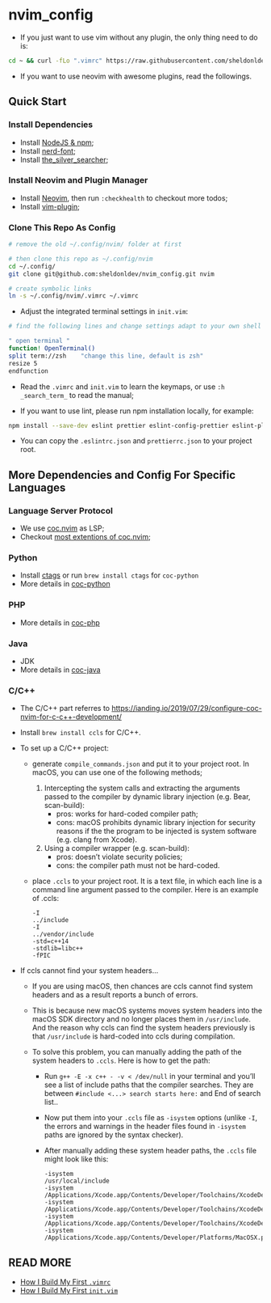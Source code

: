 # nvim_config

-   If you just want to use vim without any plugin, the only thing need to do is:

```bash
cd ~ && curl -fLo ".vimrc" https://raw.githubusercontent.com/sheldonldev/nvim_config/main/.vimrc
```

-   If you want to use neovim with awesome plugins, read the followings.

## Quick Start

### Install Dependencies

-   Install [NodeJS & npm](https://nodejs.org);
-   Install [nerd-font](https://github.com/ryanoasis/nerd-fonts#font-installation");
-   Install [the_silver_searcher](https://github.com/ggreer/the_silver_searcher);

### Install Neovim and Plugin Manager

-   Install [Neovim](https://neovim.io), then run `:checkhealth` to checkout more todos;
-   Install [vim-plugin](https://github.com/junegunn/vim-plug);

### Clone This Repo As Config

```bash
# remove the old ~/.config/nvim/ folder at first

# then clone this repo as ~/.config/nvim
cd ~/.config/
git clone git@github.com:sheldonldev/nvim_config.git nvim

# create symbolic links
ln -s ~/.config/nvim/.vimrc ~/.vimrc
```

-   Adjust the integrated terminal settings in `init.vim`:

```bash
# find the following lines and change settings adapt to your own shell

" open terminal "
function! OpenTerminal()
split term://zsh    "change this line, default is zsh"
resize 5
endfunction
```

-   Read the `.vimrc` and `init.vim` to learn the keymaps, or use `:h _search_term_` to read the manual;

-   If you want to use lint, please run npm installation locally, for example:

```bash
npm install --save-dev eslint prettier eslint-config-prettier eslint-plugin-prettier
```

-   You can copy the `.eslintrc.json` and `prettierrc.json` to your project root.

## More Dependencies and Config For Specific Languages

### Language Server Protocol

-   We use [coc.nvim](https://github.com/neoclide/coc.nvim) as LSP;
-   Checkout [most extentions of coc.nvim](https://github.com/neoclide);

### Python

-   Install [ctags](http://ctags.sourceforge.net/) or run `brew install ctags` for `coc-python`
-   More details in [coc-python]()

### PHP

-   More details in [coc-php](https://github.com/marlonfan/coc-phpls)

### Java

-   JDK
-   More details in [coc-java](https://github.com/neoclide/coc-java)

### C/C++

-   The C/C++ part referres to <https://ianding.io/2019/07/29/configure-coc-nvim-for-c-c++-development/>

-   Install `brew install ccls` for C/C++.

-   To set up a C/C++ project:

    -   generate `compile_commands.json` and put it to your project root. In macOS, you can use one of the following methods;
        1. Intercepting the system calls and extracting the arguments passed to the compiler by dynamic library injection (e.g. Bear, scan-build):
            - pros: works for hard-coded compiler path;
            - cons: macOS prohibits dynamic library injection for security reasons if the the program to be injected is system software (e.g. clang from Xcode).
        2. Using a compiler wrapper (e.g. scan-build):
            - pros: doesn’t violate security policies;
            - cons: the compiler path must not be hard-coded.
    -   place `.ccls` to your project root. It is a text file, in which each line is a command line argument passed to the compiler. Here is an example of .ccls:

        ```text
        -I
        ../include
        -I
        ../vendor/include
        -std=c++14
        -stdlib=libc++
        -fPIC
        ```

-   If ccls cannot find your system headers…

    -   If you are using macOS, then chances are ccls cannot find system headers and as a result reports a bunch of errors.
    -   This is because new macOS systems moves system headers into the macOS SDK directory and no longer places them in `/usr/include`. And the reason why ccls can find the system headers previously is that `/usr/include` is hard-coded into ccls during compilation.
    -   To solve this problem, you can manually adding the path of the system headers to `.ccls`. Here is how to get the path:

        -   Run `g++ -E -x c++ - -v < /dev/null` in your terminal and you’ll see a list of include paths that the compiler searches. They are between `#include <...> search starts here:` and End of search list..
        -   Now put them into your `.ccls` file as `-isystem` options (unlike `-I`, the errors and warnings in the header files found in `-isystem` paths are ignored by the syntax checker).
        -   After manually adding these system header paths, the `.ccls` file might look like this:

            ```text
            -isystem
            /usr/local/include
            -isystem
            /Applications/Xcode.app/Contents/Developer/Toolchains/XcodeDefault.xctoolchain/usr/include/c++/v1
            -isystem
            /Applications/Xcode.app/Contents/Developer/Toolchains/XcodeDefault.xctoolchain/usr/lib/clang/10.0.1/include
            -isystem
            /Applications/Xcode.app/Contents/Developer/Toolchains/XcodeDefault.xctoolchain/usr/include
            -isystem
            /Applications/Xcode.app/Contents/Developer/Platforms/MacOSX.platform/Developer/SDKs/MacOSX10.14.sdk/usr/include
            ```

## READ MORE

-   [How I Build My First `.vimrc`](https://doc.sheldonl.dev/working-env/vim-based-workspace/make-vim-awesome.md)
-   [How I Build My First `init.vim`](https://doc.sheldonl.dev/working-env/vim-based-workspace/nvim-for-web-dev.md)
